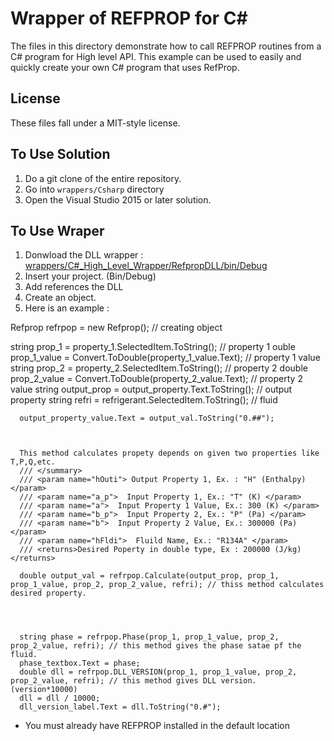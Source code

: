 # Wrapper of REFPROP for C&#35;

The files in this directory demonstrate how to call REFPROP routines from a C# program for High level API. This example can be used to easily and quickly create your own C# program that uses RefProp.

## License

These files fall under a MIT-style license.

## To Use Solution

1. Do a git clone of the entire repository.
2. Go into ``wrappers/Csharp`` directory
3. Open the Visual Studio 2015 or later solution.

## To Use Wraper

1. Donwload the DLL wrapper : [wrappers/C#_High_Level_Wrapper/RefpropDLL/bin/Debug](https://github.com/meyinyil/REFPROP-wrappers/tree/master/wrappers/C%23_High_Level_Wrapper/RefpropDLL/bin/Debug)
2. Insert your project. (Bin/Debug)
3. Add references the DLL
4. Create an object.
5. Here is an example :

Refprop refrpop = new Refprop(); // creating object

string prop_1 = property_1.SelectedItem.ToString(); // property 1
ouble prop_1_value = Convert.ToDouble(property_1_value.Text); // property 1 value
string prop_2 = property_2.SelectedItem.ToString(); // property 2
double prop_2_value = Convert.ToDouble(property_2_value.Text); // property 2 value
string output_prop = output_property.Text.ToString(); // output property
string refri = refrigerant.SelectedItem.ToString(); // fluid

      output_property_value.Text = output_val.ToString("0.##");
      
      
      
      This method calculates propety depends on given two properties like T,P,Q,etc.
      /// </summary>
      /// <param name="hOuti"> Output Property 1, Ex. : "H" (Enthalpy) </param>
      /// <param name="a_p">  Input Property 1, Ex.: "T" (K) </param>
      /// <param name="a">  Input Property 1 Value, Ex.: 300 (K) </param>
      /// <param name="b_p">  Input Property 2, Ex.: "P" (Pa) </param>
      /// <param name="b">  Input Property 2 Value, Ex.: 300000 (Pa) </param>
      /// <param name="hFldi">  Fluild Name, Ex.: "R134A" </param>
      /// <returns>Desired Poperty in double type, Ex : 200000 (J/kg) </returns>
      
      double output_val = refrpop.Calculate(output_prop, prop_1, prop_1_value, prop_2, prop_2_value, refri); // thiss method calculates desired property.
      
      
      
      
      string phase = refrpop.Phase(prop_1, prop_1_value, prop_2, prop_2_value, refri); // this method gives the phase satae pf the fluid.
      phase_textbox.Text = phase;
      double dll = refrpop.DLL_VERSION(prop_1, prop_1_value, prop_2, prop_2_value, refri); // this method gives DLL version. (version*10000)
      dll = dll / 10000;
      dll_version_label.Text = dll.ToString("0.#"); 
      


* You must already have REFPROP installed in the default location
